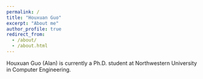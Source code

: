 ```yaml
---
permalink: /
title: "Houxuan Guo"
excerpt: "About me"
author_profile: true
redirect_from: 
  - /about/
  - /about.html
---
```


  Houxuan Guo (Alan) is currently a Ph.D. student at Northwestern University in Computer Engineering.
